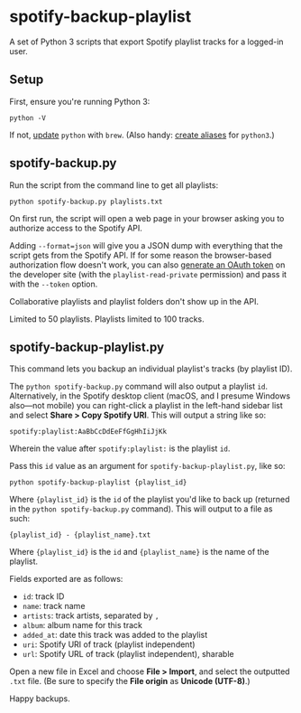 spotify-backup-playlist
=======================

A set of Python 3 scripts that export Spotify playlist tracks for a logged-in user.

Setup
-----

First, ensure you're running Python 3:

	python -V

If not, [update](https://formulae.brew.sh/formula/python#default) `python` with `brew`. (Also handy: [create aliases](https://opensource.com/article/19/5/python-3-default-mac) for `python3`.)

spotify-backup.py
-----------------

Run the script from the command line to get all playlists:

	python spotify-backup.py playlists.txt

On first run, the script will open a web page in your browser asking you to authorize access to the Spotify API.

Adding `--format=json` will give you a JSON dump with everything that the script gets from the Spotify API. If for some reason the browser-based authorization flow doesn't work, you can also [generate an OAuth token](https://developer.spotify.com/web-api/console/get-playlists/) on the developer site (with the `playlist-read-private` permission) and pass it with the `--token` option.

Collaborative playlists and playlist folders don't show up in the API.

Limited to 50 playlists. Playlists limited to 100 tracks.

spotify-backup-playlist.py
---------------------------

This command lets you backup an individual playlist's tracks (by playlist ID).

The `python spotify-backup.py` command will also output a playlist `id`. Alternatively, in the Spotify desktop client (macOS, and I presume Windows also—not mobile) you can right-click a playlist in the left-hand sidebar list and select **Share > Copy Spotify URI**. This will output a string like so:

	spotify:playlist:AaBbCcDdEeFfGgHhIiJjKk

Wherein the value after `spotify:playlist:` is the playlist `id`.

Pass this `id` value as an argument for `spotify-backup-playlist.py`, like so:

	python spotify-backup-playlist {playlist_id}

Where `{playlist_id}` is the `id` of the playlist you'd like to back up (returned in the `python spotify-backup.py` command). This will output to a file as such:

	{playlist_id} - {playlist_name}.txt

Where `{playlist_id}` is the `id` and `{playlist_name}` is the name of the playlist.

Fields exported are as follows:

+ `id`: track ID
+ `name`: track name
+ `artists`: track artists, separated by `, `
+ `album`: album name for this track
+ `added_at`: date this track was added to the playlist
+ `uri`: Spotify URI of track (playlist independent)
+ `url`: Spotify URL of track (playlist independent), sharable

Open a new file in Excel and choose **File > Import**, and select the outputted `.txt` file. (Be sure to specify the **File origin** as **Unicode (UTF-8)**.)

Happy backups.